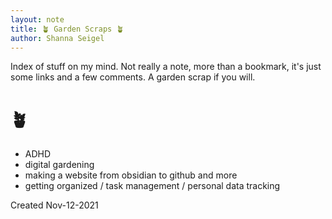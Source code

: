 ```yaml
---
layout: note
title: 🪴 Garden Scraps 🪴
author: Shanna Seigel
---
```


Index of stuff on my mind. Not really a note, more than a bookmark, it's just some links and a few comments. A garden scrap if you will.

# 🪴

- ADHD
- digital gardening
- making a website from obsidian to github and more
- getting organized / task management / personal data tracking


Created Nov-12-2021